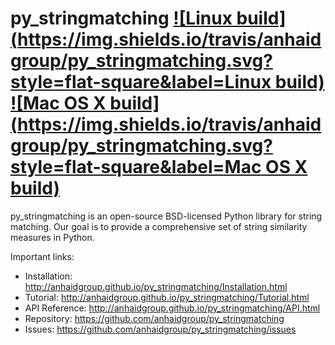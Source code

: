 # py_stringmatching [![Linux build](https://img.shields.io/travis/anhaidgroup/py_stringmatching.svg?style=flat-square&label=Linux build)](https://travis-ci.org/anhaidgroup/py_stringmatching) [![Mac OS X build](https://img.shields.io/travis/anhaidgroup/py_stringmatching.svg?style=flat-square&label=Mac OS X build)](https://travis-ci.org/anhaidgroup/py_stringmatching)

py_stringmatching is an open-source BSD-licensed Python library for string matching.  Our goal is to provide a comprehensive set of string similarity measures in Python.

Important links:
 * Installation: http://anhaidgroup.github.io/py_stringmatching/Installation.html
 * Tutorial: http://anhaidgroup.github.io/py_stringmatching/Tutorial.html
 * API Reference: http://anhaidgroup.github.io/py_stringmatching/API.html
 * Repository: https://github.com/anhaidgroup/py_stringmatching
 * Issues: https://github.com/anhaidgroup/py_stringmatching/issues
